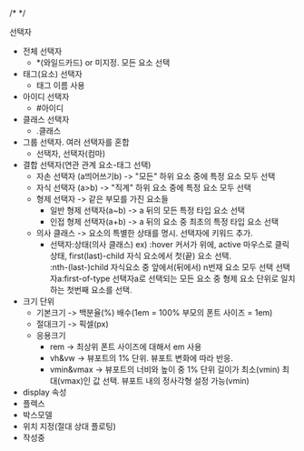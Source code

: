 /* */ 

선택자
- 전체 선택자
  + *(와일드카드) or 미지정. 모든 요소 선택
- 태그(요소) 선택자
  + 태그 이름 사용
- 아이디 선택자
  + #아이디
- 클래스 선택자
  + .클래스
- 그룹 선택자. 여러 선택자를 혼합
  + 선택자, 선택자(컴마)
- 결합 선택자(연관 관계 요소-태그 선택)
  + 자손 선택자 (a띄어쓰기b) -> "모든" 하위 요소 중에 특정 요소 모두 선택
  + 자식 선택자 (a>b) -> "직계" 하위 요소 중에 특정 요소 모두 선택
  + 형제 선택자 -> 같은 부모를 가진 요소들
     * 일반 형제 선택자(a~b) -> a 뒤의 모든 특정 타입 요소 선택
     * 인접 형제 선택자(a+b) -> a 뒤의 요소 중 최초의 특정 타입 요소 선택
  + 의사 클래스 -> 요소의 특별한 상태를 명시. 선택자에 키워드 추가.
     * 선택자:상태(의사 클래스) ex) :hover 커서가 위에, active 마우스로 클릭 상태, first(last)-child 자식 요소에서 첫(끝) 요소 선택.         
                                  :nth-(last-)child 자식요소 중 앞에서(뒤에서) n번재 요소 모두 선택
                                  선택자a:first-of-type 선택자a로 선택되는 모든 요소 중 형제 요소 단위로 일치하는 첫번째 요소를 선택.
- 크기 단위
    + 기본크기 -> 백분율(%) 배수(1em = 100% 부모의 폰트 사이즈 = 1em)
    + 절대크기 -> 픽셀(px)  
    + 응용크기
        * rem -> 최상위 폰트 사이즈에 대해서 em 사용
        * vh&vw -> 뷰포트의 1% 단위. 뷰포트 변화에 따라 반응.
        * vmin&vmax -> 뷰포트의 너비와 높이 중 1% 단위 길이가 최소(vmin) 최대(vmax)인 값 선택. 뷰포트 내의 정사각형 설정 가능(vmin)
- display 속성
- 플렉스
- 박스모델
- 위치 지정(절대 상대 플로팅)
- 작성중                 
